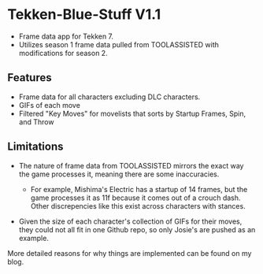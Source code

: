 # Tekken-Blue-Stuff V1.1

+ Frame data app for Tekken 7.
+ Utilizes season 1 frame data pulled from TOOLASSISTED with modifications for season 2.

## Features
+ Frame data for all characters excluding DLC characters.
+ GIFs of each move
+ Filtered "Key Moves" for movelists that sorts by Startup Frames, Spin, and Throw

## Limitations
+ The nature of frame data from TOOLASSISTED mirrors the exact way the game processes it,
meaning there are some inaccuracies.

   * For example, Mishima's Electric has a startup of 14 frames, but the game processes it as
   11f because it comes out of a crouch dash. Other discrepencies like this exist across
   characters with stances.
+ Given the size of each character's collection of GIFs for their moves, they could not all
fit in one Github repo, so only Josie's are pushed as an example.

More detailed reasons for why things are implemented can be found on my blog.
